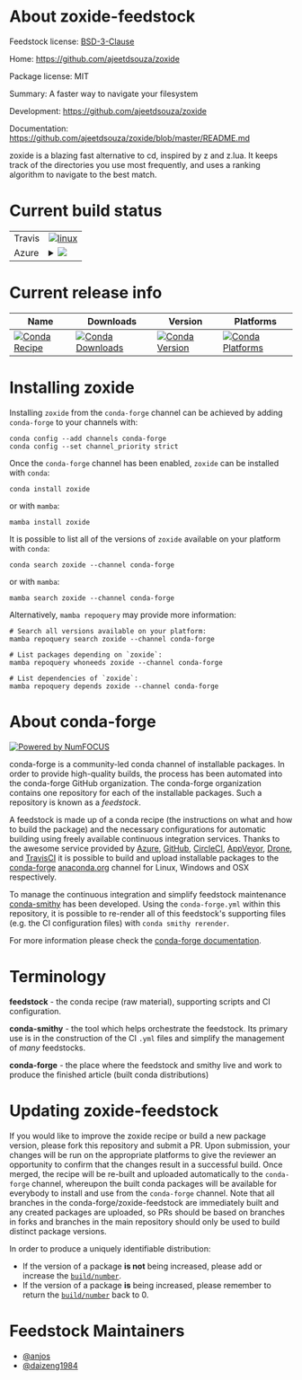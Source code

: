 About zoxide-feedstock
======================

Feedstock license: [BSD-3-Clause](https://github.com/conda-forge/zoxide-feedstock/blob/main/LICENSE.txt)

Home: https://github.com/ajeetdsouza/zoxide

Package license: MIT

Summary: A faster way to navigate your filesystem

Development: https://github.com/ajeetdsouza/zoxide

Documentation: https://github.com/ajeetdsouza/zoxide/blob/master/README.md

zoxide is a blazing fast alternative to cd, inspired by z and z.lua. It keeps track of the directories you use most frequently, and uses a ranking algorithm to navigate to the best match.


Current build status
====================


<table><tr>
    <td>Travis</td>
    <td>
      <a href="https://app.travis-ci.com/conda-forge/zoxide-feedstock">
        <img alt="linux" src="https://img.shields.io/travis/com/conda-forge/zoxide-feedstock/main.svg?label=Linux">
      </a>
    </td>
  </tr>
    
  <tr>
    <td>Azure</td>
    <td>
      <details>
        <summary>
          <a href="https://dev.azure.com/conda-forge/feedstock-builds/_build/latest?definitionId=11696&branchName=main">
            <img src="https://dev.azure.com/conda-forge/feedstock-builds/_apis/build/status/zoxide-feedstock?branchName=main">
          </a>
        </summary>
        <table>
          <thead><tr><th>Variant</th><th>Status</th></tr></thead>
          <tbody><tr>
              <td>linux_64</td>
              <td>
                <a href="https://dev.azure.com/conda-forge/feedstock-builds/_build/latest?definitionId=11696&branchName=main">
                  <img src="https://dev.azure.com/conda-forge/feedstock-builds/_apis/build/status/zoxide-feedstock?branchName=main&jobName=linux&configuration=linux%20linux_64_" alt="variant">
                </a>
              </td>
            </tr><tr>
              <td>linux_aarch64</td>
              <td>
                <a href="https://dev.azure.com/conda-forge/feedstock-builds/_build/latest?definitionId=11696&branchName=main">
                  <img src="https://dev.azure.com/conda-forge/feedstock-builds/_apis/build/status/zoxide-feedstock?branchName=main&jobName=linux&configuration=linux%20linux_aarch64_" alt="variant">
                </a>
              </td>
            </tr><tr>
              <td>osx_64</td>
              <td>
                <a href="https://dev.azure.com/conda-forge/feedstock-builds/_build/latest?definitionId=11696&branchName=main">
                  <img src="https://dev.azure.com/conda-forge/feedstock-builds/_apis/build/status/zoxide-feedstock?branchName=main&jobName=osx&configuration=osx%20osx_64_" alt="variant">
                </a>
              </td>
            </tr><tr>
              <td>osx_arm64</td>
              <td>
                <a href="https://dev.azure.com/conda-forge/feedstock-builds/_build/latest?definitionId=11696&branchName=main">
                  <img src="https://dev.azure.com/conda-forge/feedstock-builds/_apis/build/status/zoxide-feedstock?branchName=main&jobName=osx&configuration=osx%20osx_arm64_" alt="variant">
                </a>
              </td>
            </tr><tr>
              <td>win_64</td>
              <td>
                <a href="https://dev.azure.com/conda-forge/feedstock-builds/_build/latest?definitionId=11696&branchName=main">
                  <img src="https://dev.azure.com/conda-forge/feedstock-builds/_apis/build/status/zoxide-feedstock?branchName=main&jobName=win&configuration=win%20win_64_" alt="variant">
                </a>
              </td>
            </tr>
          </tbody>
        </table>
      </details>
    </td>
  </tr>
</table>

Current release info
====================

| Name | Downloads | Version | Platforms |
| --- | --- | --- | --- |
| [![Conda Recipe](https://img.shields.io/badge/recipe-zoxide-green.svg)](https://anaconda.org/conda-forge/zoxide) | [![Conda Downloads](https://img.shields.io/conda/dn/conda-forge/zoxide.svg)](https://anaconda.org/conda-forge/zoxide) | [![Conda Version](https://img.shields.io/conda/vn/conda-forge/zoxide.svg)](https://anaconda.org/conda-forge/zoxide) | [![Conda Platforms](https://img.shields.io/conda/pn/conda-forge/zoxide.svg)](https://anaconda.org/conda-forge/zoxide) |

Installing zoxide
=================

Installing `zoxide` from the `conda-forge` channel can be achieved by adding `conda-forge` to your channels with:

```
conda config --add channels conda-forge
conda config --set channel_priority strict
```

Once the `conda-forge` channel has been enabled, `zoxide` can be installed with `conda`:

```
conda install zoxide
```

or with `mamba`:

```
mamba install zoxide
```

It is possible to list all of the versions of `zoxide` available on your platform with `conda`:

```
conda search zoxide --channel conda-forge
```

or with `mamba`:

```
mamba search zoxide --channel conda-forge
```

Alternatively, `mamba repoquery` may provide more information:

```
# Search all versions available on your platform:
mamba repoquery search zoxide --channel conda-forge

# List packages depending on `zoxide`:
mamba repoquery whoneeds zoxide --channel conda-forge

# List dependencies of `zoxide`:
mamba repoquery depends zoxide --channel conda-forge
```


About conda-forge
=================

[![Powered by
NumFOCUS](https://img.shields.io/badge/powered%20by-NumFOCUS-orange.svg?style=flat&colorA=E1523D&colorB=007D8A)](https://numfocus.org)

conda-forge is a community-led conda channel of installable packages.
In order to provide high-quality builds, the process has been automated into the
conda-forge GitHub organization. The conda-forge organization contains one repository
for each of the installable packages. Such a repository is known as a *feedstock*.

A feedstock is made up of a conda recipe (the instructions on what and how to build
the package) and the necessary configurations for automatic building using freely
available continuous integration services. Thanks to the awesome service provided by
[Azure](https://azure.microsoft.com/en-us/services/devops/), [GitHub](https://github.com/),
[CircleCI](https://circleci.com/), [AppVeyor](https://www.appveyor.com/),
[Drone](https://cloud.drone.io/welcome), and [TravisCI](https://travis-ci.com/)
it is possible to build and upload installable packages to the
[conda-forge](https://anaconda.org/conda-forge) [anaconda.org](https://anaconda.org/)
channel for Linux, Windows and OSX respectively.

To manage the continuous integration and simplify feedstock maintenance
[conda-smithy](https://github.com/conda-forge/conda-smithy) has been developed.
Using the ``conda-forge.yml`` within this repository, it is possible to re-render all of
this feedstock's supporting files (e.g. the CI configuration files) with ``conda smithy rerender``.

For more information please check the [conda-forge documentation](https://conda-forge.org/docs/).

Terminology
===========

**feedstock** - the conda recipe (raw material), supporting scripts and CI configuration.

**conda-smithy** - the tool which helps orchestrate the feedstock.
                   Its primary use is in the construction of the CI ``.yml`` files
                   and simplify the management of *many* feedstocks.

**conda-forge** - the place where the feedstock and smithy live and work to
                  produce the finished article (built conda distributions)


Updating zoxide-feedstock
=========================

If you would like to improve the zoxide recipe or build a new
package version, please fork this repository and submit a PR. Upon submission,
your changes will be run on the appropriate platforms to give the reviewer an
opportunity to confirm that the changes result in a successful build. Once
merged, the recipe will be re-built and uploaded automatically to the
`conda-forge` channel, whereupon the built conda packages will be available for
everybody to install and use from the `conda-forge` channel.
Note that all branches in the conda-forge/zoxide-feedstock are
immediately built and any created packages are uploaded, so PRs should be based
on branches in forks and branches in the main repository should only be used to
build distinct package versions.

In order to produce a uniquely identifiable distribution:
 * If the version of a package **is not** being increased, please add or increase
   the [``build/number``](https://docs.conda.io/projects/conda-build/en/latest/resources/define-metadata.html#build-number-and-string).
 * If the version of a package **is** being increased, please remember to return
   the [``build/number``](https://docs.conda.io/projects/conda-build/en/latest/resources/define-metadata.html#build-number-and-string)
   back to 0.

Feedstock Maintainers
=====================

* [@anjos](https://github.com/anjos/)
* [@daizeng1984](https://github.com/daizeng1984/)

